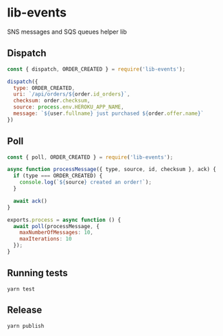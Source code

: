 # lib-events

SNS messages and SQS queues helper lib

## Dispatch

```js
const { dispatch, ORDER_CREATED } = require('lib-events');

dispatch({
  type: ORDER_CREATED,
  uri: `/api/orders/${order.id_orders}`,
  checksum: order.checksum,
  source: process.env.HEROKU_APP_NAME,
  message: `${user.fullname} just purchased ${order.offer.name}`
})
```

## Poll

```js
const { poll, ORDER_CREATED } = require('lib-events');

async function processMessage({ type, source, id, checksum }, ack) {
  if (type === ORDER_CREATED) {
    console.log(`${source} created an order!`);
  }

  await ack()
}

exports.process = async function () {
  await poll(processMessage, {
    maxNumberOfMessages: 10,
    maxIterations: 10
  });
}
```

## Running tests

```
yarn test
```

## Release

```
yarn publish
```

